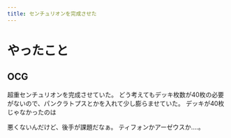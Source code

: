```yaml
---
title: センチュリオンを完成させた
---
```


# やったこと

## OCG

超重センチュリオンを完成させていた。
どう考えてもデッキ枚数が40枚の必要がないので、パンクラトプスとかを入れて少し膨らませていた。
デッキが40枚じゃなかったのは

悪くないんだけど、後手が課題だなぁ。
ティフォンかアーゼウスか‥‥。
